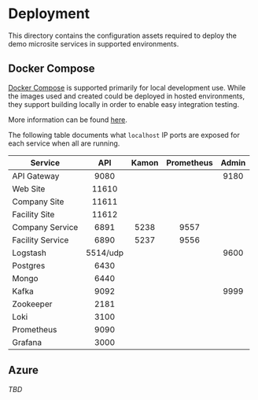 Deployment
==========

This directory contains the configuration assets required to deploy the demo microsite services in supported environments.


## Docker Compose

[Docker Compose](https://docs.docker.com/compose/) is supported primarily for local development use.  While the images used and created could be deployed in hosted environments, they support building locally in order to enable easy integration testing.

More information can be found [here](./docker/README.md).

The following table documents what `localhost` IP ports are exposed for each service when all are running.

| Service          |  API      |  Kamon  |  Prometheus  |  Admin  |
|------------------|:---------:|:-------:|:------------:|:-------:|
| API Gateway      |  9080     |         |              |  9180   |
| Web Site         |  11610    |         |              |         |
| Company Site     |  11611    |         |              |         |
| Facility Site    |  11612    |         |              |         |
| Company Service  |  6891     |  5238   |  9557        |         |
| Facility Service |  6890     |  5237   |  9556        |         |
| Logstash         |  5514/udp |         |              |  9600   |
| Postgres         |  6430     |         |              |         |
| Mongo            |  6440     |         |              |         |
| Kafka            |  9092     |         |              |  9999   |
| Zookeeper        |  2181     |         |              |         |
| Loki             |  3100     |         |              |         |
| Prometheus       |  9090     |         |              |         |
| Grafana          |  3000     |         |              |         |


## Azure

*TBD*

